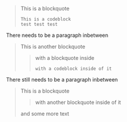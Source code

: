> This is a blockquote
> 
> ```
> This is a codeblock
> test test test
> ```

There needs to be a paragraph inbetween

> This is another blockquote
> 
> > with a blockquote inside
> > 
> > ```
> > with a codeblock inside of it
> > ```

There still needs to be a paragraph inbetween

> This is a blockquote
> 
> > with another blockquote inside of it
> 
> and some more text

